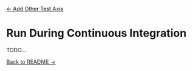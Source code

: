 [← Add Other Test Axis](add-other-axis.md)

# Run During Continuous Integration

TODO...

[Back to README →](../README.md)


